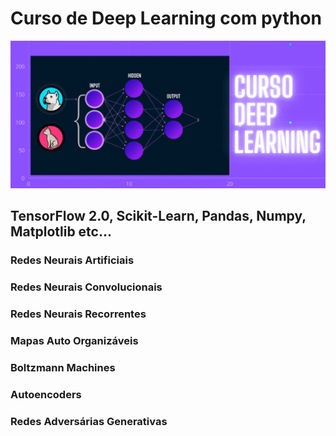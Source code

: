 # Curso de Deep Learning com python

<img src="/utils/cursos_gif.gif" alt="My cool logo"/>

## TensorFlow 2.0, Scikit-Learn, Pandas, Numpy, Matplotlib etc...

### Redes Neurais Artificiais
### Redes Neurais Convolucionais
### Redes Neurais Recorrentes
### Mapas Auto Organizáveis
### Boltzmann Machines
### Autoencoders
### Redes Adversárias Generativas

